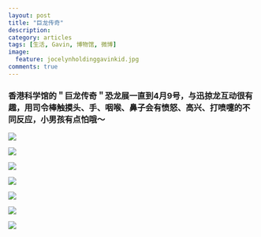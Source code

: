 ```yaml
---
layout: post
title: "巨龙传奇"
description: 
category: articles
tags: [生活, Gavin, 博物馆, 微博]
image:
  feature: jocelynholdinggavinkid.jpg
comments: true
---
```


### 香港科学馆的＂巨龙传奇＂恐龙展一直到4月9号，与迅掠龙互动很有趣，用司令棒触摸头、手、咽喉、鼻子会有愤怒、高兴、打喷嚏的不同反应，小男孩有点怕哦〜 ###

![](http://i.imgur.com/AaASGze.jpg)

![](http://i.imgur.com/gLnsmRL.jpg)

![](http://i.imgur.com/CP5pZuy.jpg)

![](http://i.imgur.com/QyGh9Ob.jpg)

![](http://i.imgur.com/JDsUj8w.jpg)

![](http://i.imgur.com/muzhQvv.jpg)

![](http://i.imgur.com/diIZe7v.jpg)

